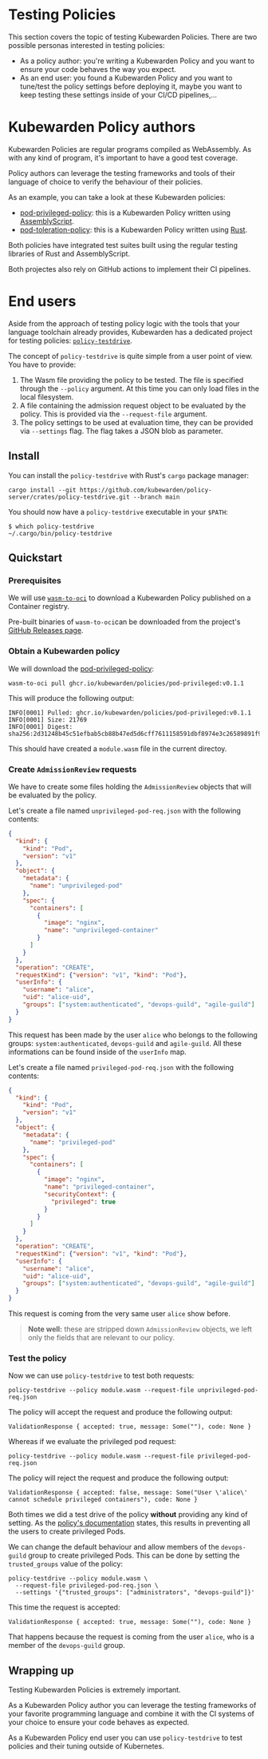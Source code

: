 # Testing Policies

This section covers the topic of testing Kubewarden Policies. There are two possible
personas interested in testing policies:

  * As a policy author: you're writing a Kubewarden Policy and you want to ensure
    your code behaves the way you expect.
  * As an end user: you found a Kubewarden Policy and you want to tune/test the policy
    settings before deploying it, maybe you want to keep testing these settings
    inside of your CI/CD pipelines,...

# Kubewarden Policy authors

Kubewarden Policies are regular programs compiled as WebAssembly. As with any kind
of program, it's important to have a good test coverage.

Policy authors can leverage the testing frameworks and tools of their language
of choice to verify the behaviour of their policies.

As an example, you can take a look at these Kubewarden policies:

  * [pod-privileged-policy](https://github.com/kubewarden/pod-privileged-policy): this
    is a Kubewarden Policy written using [AssemblyScript](https://www.assemblyscript.org/).
  * [pod-toleration-policy](https://github.com/kubewarden/pod-toleration-policy): this
    is a Kubewarden Policy written using [Rust](https://www.rust-lang.org/).

Both policies have integrated test suites built using the regular testing libraries
of Rust and AssemblyScript.

Both projectes also rely on GitHub actions to implement their CI pipelines.

# End users

Aside from the approach of testing policy logic with the tools that
your language toolchain already provides, Kubewarden has a dedicated
project for testing policies:
[`policy-testdrive`](https://github.com/kubewarden/policy-server/tree/main/crates/policy-testdrive).

The concept of `policy-testdrive` is quite simple from a user
point of view. You have to provide:

1. The Wasm file providing the policy to be tested. The file is specified through
  the `--policy` argument. At this  time you can only load files in the local
  filesystem.
1. A file containing the admission request object to be evaluated by
  the policy. This is provided via the `--request-file` argument.
1. The policy settings to be used at evaluation time, they can be provided
  via `--settings` flag. The flag takes a JSON blob as parameter.


## Install

You can install the `policy-testdrive` with Rust's `cargo`
package manager:

```console
cargo install --git https://github.com/kubewarden/policy-server/crates/policy-testdrive.git --branch main
```

You should now have a `policy-testdrive` executable in your
`$PATH`:

```console
$ which policy-testdrive
~/.cargo/bin/policy-testdrive
```

## Quickstart

### Prerequisites

We will use [`wasm-to-oci`](https://github.com/engineerd/wasm-to-oci)
to download a Kubewarden Policy published on a Container registry.

Pre-built binaries of `wasm-to-oci`can be downloaded from the project's
[GitHub Releases page](https://github.com/engineerd/wasm-to-oci/releases).

### Obtain a Kubewarden policy

We will download the 
[pod-privileged-policy](https://github.com/kubewarden/pod-privileged-policy):

```console
wasm-to-oci pull ghcr.io/kubewarden/policies/pod-privileged:v0.1.1
```

This will produce the following output:
```console
INFO[0001] Pulled: ghcr.io/kubewarden/policies/pod-privileged:v0.1.1
INFO[0001] Size: 21769
INFO[0001] Digest: sha256:2d31248b45c51efbab5cb88b47ed5d6cff7611158591dbf8974e3c26589891f9
```

This should have created a `module.wasm` file in the current directoy.

### Create `AdmissionReview` requests

We have to create some files holding the `AdmissionReview` objects that
will be evaluated by the policy.

Let's create a file named `unprivileged-pod-req.json` with the following
contents:

```json
{
  "kind": {
    "kind": "Pod",
    "version": "v1"
  },
  "object": {
    "metadata": {
      "name": "unprivileged-pod"
    },
    "spec": {
      "containers": [
        {
          "image": "nginx",
          "name": "unprivileged-container"
        }
      ]
    }
  },
  "operation": "CREATE",
  "requestKind": {"version": "v1", "kind": "Pod"},
  "userInfo": {
    "username": "alice",
    "uid": "alice-uid",
    "groups": ["system:authenticated", "devops-guild", "agile-guild"]
  }
}
```

This request has been made by the user `alice` who belongs to the following
groups: `system:authenticated`, `devops-guild` and `agile-guild`.
All these informations can be found inside of the `userInfo` map.


Let's create a file named `privileged-pod-req.json` with the following
contents:

```json
{
  "kind": {
    "kind": "Pod",
    "version": "v1"
  },
  "object": {
    "metadata": {
      "name": "privileged-pod"
    },
    "spec": {
      "containers": [
        {
          "image": "nginx",
          "name": "privileged-container",
          "securityContext": {
            "privileged": true
          }
        }
      ]
    }
  },
  "operation": "CREATE",
  "requestKind": {"version": "v1", "kind": "Pod"},
  "userInfo": {
    "username": "alice",
    "uid": "alice-uid",
    "groups": ["system:authenticated", "devops-guild", "agile-guild"]
  }
}
```

This request is coming from the very same user `alice` show before.

> **Note well:** these are stripped down `AdmissionReview` objects, we left
> only the fields that are relevant to our policy.

### Test the policy

Now we can use `policy-testdrive` to test both requests:
```console
policy-testdrive --policy module.wasm --request-file unprivileged-pod-req.json
```

The policy will accept the request and produce the following output:
```console
ValidationResponse { accepted: true, message: Some(""), code: None }
```

Whereas if we evaluate the privileged pod request:
```console
policy-testdrive --policy module.wasm --request-file privileged-pod-req.json
```

The policy will reject the request and produce the following output:
```console
ValidationResponse { accepted: false, message: Some("User \'alice\' cannot schedule privileged containers"), code: None }
```

Both times we did a test drive of the policy **without** providing any kind of
setting. As the [policy's documentation](https://github.com/kubewarden/pod-privileged-policy#configuration)
states, this results in preventing all the users to create privileged Pods.

We can change the default behaviour and allow members of the `devops-guild`
group to create privileged Pods. This can be done by setting the `trusted_groups`
value of the policy:
```console
policy-testdrive --policy module.wasm \
  --request-file privileged-pod-req.json \
  --settings '{"trusted_groups": ["administrators", "devops-guild"]}'
```

This time the request is accepted:
```console
ValidationResponse { accepted: true, message: Some(""), code: None }
```

That happens because the request is coming from the user `alice`, who is
a member of the `devops-guild` group.

## Wrapping up

Testing Kubewarden Policies is extremely important.

As a Kubewarden Policy author you can leverage the testing frameworks of your favorite
programming language and combine it with the CI systems of your choice to
ensure your code behaves as expected.

As a Kubewarden Policy end user you can use `policy-testdrive` to test
policies and their tuning outside of Kubernetes.
